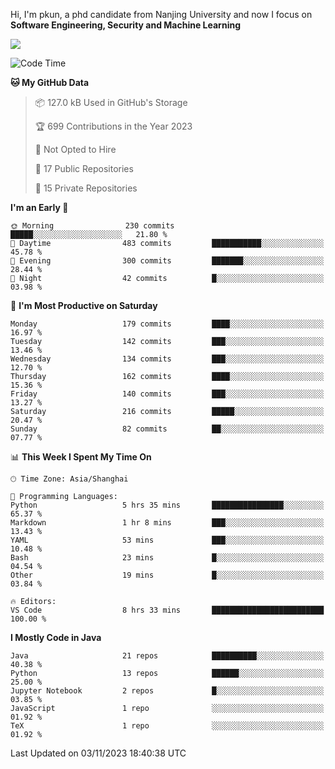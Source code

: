 Hi, I'm pkun, a phd candidate from Nanjing University and now I focus on **Software Engineering, Security and Machine Learning**

<!--![GitHub Snake Light](https://github.com/pppppkun/pppppkun/blob/output/github-snake.svg#gh-light-mode-only)-->
<!--![GitHub Snake dark](https://github.com/pppppkun/pppppkun/blob/output/github-snake-dark.svg#gh-dark-mode-only)-->

![](https://komarev.com/ghpvc/?username=pppppkun)
<!--START_SECTION:waka-->
![Code Time](http://img.shields.io/badge/Code%20Time-1%2C965%20hrs%2045%20mins-blue)

**🐱 My GitHub Data** 

> 📦 127.0 kB Used in GitHub's Storage 
 > 
> 🏆 699 Contributions in the Year 2023
 > 
> 🚫 Not Opted to Hire
 > 
> 📜 17 Public Repositories 
 > 
> 🔑 15 Private Repositories 
 > 
**I'm an Early 🐤** 

```text
🌞 Morning                230 commits         █████░░░░░░░░░░░░░░░░░░░░   21.80 % 
🌆 Daytime                483 commits         ███████████░░░░░░░░░░░░░░   45.78 % 
🌃 Evening                300 commits         ███████░░░░░░░░░░░░░░░░░░   28.44 % 
🌙 Night                  42 commits          █░░░░░░░░░░░░░░░░░░░░░░░░   03.98 % 
```
📅 **I'm Most Productive on Saturday** 

```text
Monday                   179 commits         ████░░░░░░░░░░░░░░░░░░░░░   16.97 % 
Tuesday                  142 commits         ███░░░░░░░░░░░░░░░░░░░░░░   13.46 % 
Wednesday                134 commits         ███░░░░░░░░░░░░░░░░░░░░░░   12.70 % 
Thursday                 162 commits         ████░░░░░░░░░░░░░░░░░░░░░   15.36 % 
Friday                   140 commits         ███░░░░░░░░░░░░░░░░░░░░░░   13.27 % 
Saturday                 216 commits         █████░░░░░░░░░░░░░░░░░░░░   20.47 % 
Sunday                   82 commits          ██░░░░░░░░░░░░░░░░░░░░░░░   07.77 % 
```


📊 **This Week I Spent My Time On** 

```text
🕑︎ Time Zone: Asia/Shanghai

💬 Programming Languages: 
Python                   5 hrs 35 mins       ████████████████░░░░░░░░░   65.37 % 
Markdown                 1 hr 8 mins         ███░░░░░░░░░░░░░░░░░░░░░░   13.43 % 
YAML                     53 mins             ███░░░░░░░░░░░░░░░░░░░░░░   10.48 % 
Bash                     23 mins             █░░░░░░░░░░░░░░░░░░░░░░░░   04.54 % 
Other                    19 mins             █░░░░░░░░░░░░░░░░░░░░░░░░   03.84 % 

🔥 Editors: 
VS Code                  8 hrs 33 mins       █████████████████████████   100.00 % 
```

**I Mostly Code in Java** 

```text
Java                     21 repos            ██████████░░░░░░░░░░░░░░░   40.38 % 
Python                   13 repos            ██████░░░░░░░░░░░░░░░░░░░   25.00 % 
Jupyter Notebook         2 repos             █░░░░░░░░░░░░░░░░░░░░░░░░   03.85 % 
JavaScript               1 repo              ░░░░░░░░░░░░░░░░░░░░░░░░░   01.92 % 
TeX                      1 repo              ░░░░░░░░░░░░░░░░░░░░░░░░░   01.92 % 
```




 Last Updated on 03/11/2023 18:40:38 UTC
<!--END_SECTION:waka-->

